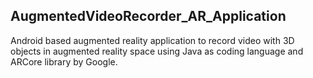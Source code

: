 ## AugmentedVideoRecorder_AR_Application

Android based augmented reality application to record video with 3D objects in augmented reality space using Java as coding language and ARCore library by Google.
